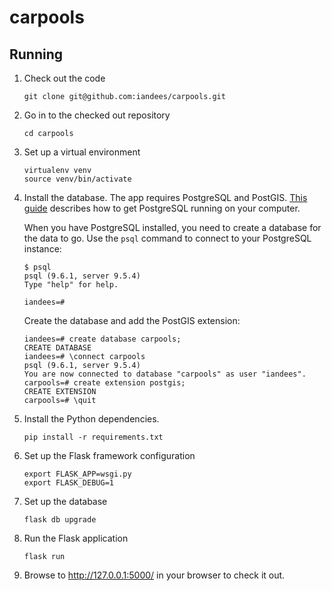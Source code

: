 # carpools

## Running

1. Check out the code

   ```
   git clone git@github.com:iandees/carpools.git
   ```

1. Go in to the checked out repository

   ```
   cd carpools
   ```

1. Set up a virtual environment

   ```
   virtualenv venv
   source venv/bin/activate
   ```

1. Install the database. The app requires PostgreSQL and PostGIS. [This guide](http://www.postgresguide.com/setup/install.html) describes how to get PostgreSQL running on your computer.

   When you have PostgreSQL installed, you need to create a database for the data to go. Use the `psql` command to connect to your PostgreSQL instance:

   ```
   $ psql
   psql (9.6.1, server 9.5.4)
   Type "help" for help.

   iandees=#
   ```

   Create the database and add the PostGIS extension:
   ```
   iandees=# create database carpools;
   CREATE DATABASE
   iandees=# \connect carpools
   psql (9.6.1, server 9.5.4)
   You are now connected to database "carpools" as user "iandees".
   carpools=# create extension postgis;
   CREATE EXTENSION
   carpools=# \quit
   ```

1. Install the Python dependencies.

   ```
   pip install -r requirements.txt
   ```

1. Set up the Flask framework configuration

   ```
   export FLASK_APP=wsgi.py
   export FLASK_DEBUG=1
   ```

1. Set up the database

   ```
   flask db upgrade
   ```

1. Run the Flask application

   ```
   flask run
   ```

1. Browse to http://127.0.0.1:5000/ in your browser to check it out.
